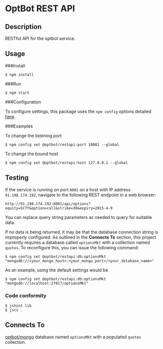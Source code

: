 OptBot REST API
===============
Description
--
RESTful API for the optbot service.

Usage
--

###Install

	$ npm install

###Run

	$ npm start

###Configuration

To configure settings, this package uses the `npm config` options detailed [here](https://docs.npmjs.com/files/package.json#config).

###Examples

To change the listening port

	$ npm config set @optbot/restapi:port 18081 --global

To change the bound host

	$ npm config set @optbot/restapi:host 127.0.0.1 --global

Testing
--
If the service is running on port `8081` on a host with IP address `91.198.174.192`, navigate to the following REST endpoint in a web browser:

	http://91.198.174.192:8081/api/options?equity=SCTY&option=call&strike=30&expiry=2015-4-9

You can replace query string parameters as needed to query for suitable data.

If no data is being returned, it may be that the database connection string is improperly configured. As outlined in the **Connects To** section, this project currently requires a database called `optionsMkt` with a collection named `quotes`. To reconfigure this, you can issue the following command:

	$ npm config set @optbot/restapi:db:optionsMkt "mongodb://<your_mongo_host>:<your_mongo_port>/<your_database_name>"

As an example, using the default settings would be

	$ npm config set @optbot/restapi:db:optionsMkt "mongodb://localhost:27017/optionsMkt"

### Code conformity
    $ jshint lib
    $ jscs .

Connects To
--
[optbot/mongo](https://github.com/optbot/mongo) database named `optionsMkt` with a populated `quotes` collection.
